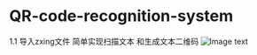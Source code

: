 # QR-code-recognition-system
1.1
导入zxing文件
简单实现扫描文本 和生成文本二维码
![Image text](https://github.com/QR-code-recognition-system/raw/master/1.png)
